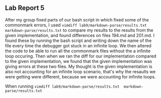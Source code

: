 ## Lab Report 5

After my group fixed parts of our bash script in which fixed some of the commonmark errors, I used `vimdiff lab9/markdown-parse/results.txt  markdown-parse/results.txt` to compare my results to the results from the given implementation, and found differences on files 194.md and 201.md. I found these by running the bash script and writing down the name of the file every time the debugger got stuck in an infinite loop. We then altered the code to be able to run all the commonmark files without the a infinite loop occuring. Then when we ran the diff for our implementation compared to the given implementation, we found that the given implementation was giving errors at these two files. My thought is the given implementation is also not accounting for an infinite loop scenario, that's why the resaults we were getting were different, because we were accounting for infinite loops.

When running `vimdiff lab9/markdown-parse/results.txt  markdown-parse/results.txt`

